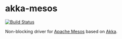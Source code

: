 akka-mesos
==========

[![Build Status](https://travis-ci.org/drexin/akka-mesos.svg?branch=master)](https://travis-ci.org/drexin/akka-mesos)

Non-blocking driver for [Apache Mesos](http://mesos.apache.org) based on [Akka](http://akka.io).